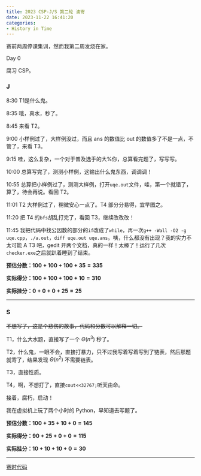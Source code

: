 ```yaml
---
title: 2023 CSP-J/S 第二轮 油寄
date: 2023-11-22 16:41:20
categories:
- History in Time
---
```


赛前两周停课集训，然而我第二周发烧在家。

Day 0

腐习 CSP。

### J

8:30 T1是什么鬼。

8:35 哦，真水，秒了。

8:45 来看 T2。

9:00 小样例过了，大样例没过，而且 ans 的数值比 out 的数值多了不是一点，不管了，来看 T3。

9:15 哇，这么复杂，一个对于普及选手的大%你，总算看完题了，写写写。

10:00 总算写完了，测测小样例，这输出什么鬼东西，调调调！

10:55 总算把小样例过了，测测大样例，打开`uqe.out`文件，哇，第一个就错了，算了，待会再说。看回 T2。

<!--more-->

11:01 T2 大样例过了，稍微安心一点了。T4 部分分易得，宜早图之。

11:20 把 T4 的`bfs`胡乱打完了，看回 T3，继续改改改！

11:45 我把代码中找公因数的部分的`if`改成了`while`，再一次`g++ -Wall -O2 -g uqe.cpp`，`./a.out`，`diff uqe.out uqe.ans`。咦，什么都没有出现？我的实力不太可能 A T3 吧，gedit 开两个文档，真的一样！太棒了！运行了几次`checker.exe`之后就趴着睡到了结束。

**预估分数：$100+100+100+35=335$**

**实际得分：$100+100+100+10=310$**

**实际挂分：$0+0+0+25=25$**

---

### S

~~不想写了，这是个悲伤的故事，代码和分数可以解释一切。~~

T1，什么大水题，直接写了一个 $\Theta(n^3)$ 秒了。

T2，什么鬼，一眼不会，直接打暴力，只不过我写着写着写到了链表，然后那题就寄了，结果发现 $\Theta(n^2)$ 不需要链表。

T3，直接性质。

T4，啊，不想打了，直接`cout<<32767;`听天由命。

接着，腐朽，启动！

我在虚拟机上玩了两个小时的 Python，早知道去写题了。

**预估分数：$100+35+10+0=145$**

**实际得分：$90+25+0+0=115$**

**实际挂分：$10+10+10+0=30$**

---

[赛时代码](https://pan.huang1111.cn/s/ZVyztL)
